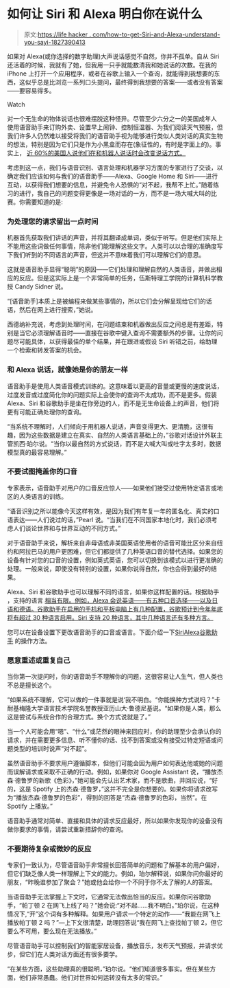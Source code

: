 # 如何让 Siri 和 Alexa 明白你在说什么

> 原文:[https://life hacker . com/how-to-get-Siri-and-Alexa-understand-you-sayi-1827390413](https://lifehacker.com/how-to-get-siri-and-alexa-to-understand-what-youre-sayi-1827390413)

如果对 Alexa(或你选择的数字助理)大声说话感觉不自然，你并不孤单。自从 Siri 还活着的时候，我就有了她，但我用一只手就能数清我和她说话的次数。在我的 iPhone 上打开一个应用程序，或者在谷歌上输入一个查询，就能得到我想要的东西，这似乎总是比浏览一系列口头提问，最终得到我想要的答案——或者没有答案——要容易得多。

Watch

对一个无生命的物体说话也很难摆脱这种怪异。尽管至少六分之一的美国成年人 使用语音助手来订购外卖、设置早上闹钟、控制恒温器、为我们阅读天气预报，但我们许多人仍然难以接受将我们的语音助手视为能够进行类似人类对话的真实生物的想法，特别是因为它们只是作为小黑盒而存在(象征性的，有时是字面上的)。事实上， [近 60%的美国人说他们在和机器人说话时会改变说话方式。](https://www.clearlink.com/blog/survey-google-duplex-technology-is-unethical/)

考虑到这一点，我们与语音识别、语言处理和机器学习方面的专家进行了交谈，以确定我们应该如何与我们的语音助手——Alexa、Google Home 和 Siri——进行互动，以获得我们想要的信息，并避免令人恐惧的“对不起，我帮不上忙。”随着练习的进行，我自己的问题变得更像是一场对话的一方，而不是一场大喊大叫的比赛。你需要知道的是:

### **为处理您的请求留出一点时间**

机器首先获取我们讲话的声音，并将其翻译成单词，类似于听写。但是他们实际上不能用这些词做任何事情，除非他们能理解这些文字。人类可以以合理的准确度写下我们听到的不同语言的声音，但这并不意味着我们可以理解它们的意思。

这就是语音助手显得“聪明”的原因——它们处理和理解自然的人类语音，并做出相应的反应。但是这实际上是一个非常简单的任务，伍斯特理工学院的计算机科学教授 Candy Sidner 说。

“[语音助手]本质上是被编程来做某些事情的，所以它们会分解呈现给它们的话语，然后在网上进行搜索，”她说。

西德纳补充说，考虑到处理时间，在问题结束和机器做出反应之间总是有差距，特别是当它必须理解语音时——直接在谷歌中键入查询不需要额外的步骤。让你的问题尽可能具体，以获得最佳的单个结果，并在跟进或假设 Siri 听错之前，给助理一个检索和转发答案的机会。

### **和 Alexa 说话，就像她是你的朋友一样**

语音助手是使用人类语音模式训练的。这意味着以更高的音量或更慢的速度说话，过度发音或过度简化你的问题实际上会使你的查询不太成功，而不是更多。假装 Alexa、Siri 和谷歌助手是坐在你旁边的人，而不是无生命设备上的声音，他们将更有可能正确处理你的查询。

“当系统不理解时，人们倾向于用机器人说话，声音变得更大、更清脆，这很有趣，因为这些数据是建立在真实、自然的人类语言基础上的，”谷歌对话设计外联主管凯西·珀尔说。“当你以最自然的方式说话，而不是大喊大叫或吐字太多时，数据模型真的最容易理解。”

### 不要试图掩盖你的口音

专家表示，语音助手对用户的口音反应惊人——如果他们接受过使用特定语言或地区的人类语言的训练。

“语音识别之所以能像今天这样有效，是因为我们有年复一年的匿名化、真实的口语表达——人们说过的话，”Pearl 说。“当我们在不同国家本地化时，我们必须考虑人们谈论世界和与世界互动的不同方式。”

对于语音助手来说，解析来自非母语或非美国英语使用者的语音可能比区分来自纽约和阿拉巴马的用户更困难，但它们都提供了几种英语口音的替代选择。如果您的设备有针对您的口音的设置，例如英式英语，您可以切换到该模式以进行更准确的处理。一般来说，即使没有特别的设置，如果你说得自然，你也会得到最好的结果。

Alexa、Siri 和谷歌助手也可以理解不同的语言，如果你这样配置的话。根据助手 ，支持的语言 [相当有限。例如，Alexa 会说英语——有五种口音选择——以及日语和德语。谷歌助手在启用的手机和平板电脑上有几种配置，谷歌预计到今年年底将有超过 30 种语言启用。Siri 支持 20 种语言，其中几种语言还有多种方言。](https://www.globalme.net/blog/language-support-voice-assistants-compared)

您可以在设备设置下更改语音助手的口音或语言。下面介绍一下[Siri](https://support.apple.com/en-us/HT208316)[Alexa](https://www.digitaltrends.com/home/how-to-change-alexas-voice/)[谷歌助手](https://support.google.com/assistant/answer/7394513?hl=en&co=GENIE.Platform=Android) 的操作方法。

### **愿意重述或重复自己**

当你第一次提问时，你的语音助手不理解你的问题，这很容易让人生气，但人类也不总是擅长这个。

“如果系统不理解，它可以做的一件事就是说‘我不明白。“你能换种方式说吗？”卡耐基梅隆大学语言技术学院名誉教授亚历山大·鲁德尼基说。“如果你是人类，那么这是尝试与系统合作的合理方式。换个方式说就是了。”

当一个人可能会用“嗯”、“什么”或茫然的眼神来回应时，你的助理至少会承认你的请求，并在需要更多信息、听不懂你的话、找不到答案或没有接受过特定短语或问题类型的培训时说声“对不起”。

虽然语音助手不要求用户遵循脚本，但他们可能会因为用户如何表达他或她的问题而误解请求或采取不正确的行动。例如，如果你对 Google Assistant 说，“播放杰森·德鲁罗的新歌《色彩》，”她可能会先认出艺术家，而不是歌曲，并回应说，“好的，这是 Spotify 上的杰森·德鲁罗，”这并不完全是你想要的。如果你将请求改写为“播放杰森·德鲁罗的色彩”，得到的回答是“杰森·德鲁罗的色彩，当然”。在 Spotify 上播放。”

语音助手通常对简单、直接和具体的请求反应最好，所以如果你发现你的设备没有做你要求的事情，请尝试重新措辞你的查询。

### **不要期待复杂或微妙的反应**

专家们一致认为，尽管语音助手非常擅长回答简单的问题和了解基本的用户偏好，但它们缺乏像人类一样理解上下文的能力。例如，珀尔解释说，如果你问你最好的朋友，“昨晚谁参加了聚会？”她或他会给你一个不同于你不太了解的人的答案。

当语音助手无法掌握上下文时，它通常无法做出恰当的反应。如果你问谷歌助手，“帕丁顿 2 在网飞上线了吗？”她会说:“对不起……我不明白。”珀尔说，在这种情况下,“开”这个词有多种解释。如果用户请求一个特定的动作——“我能在网飞上播放帕丁顿 2 吗？”—上下文很清楚，助理回答说“我在网飞上查找帕丁顿 2，但它要么不可用，要么现在无法播放。”

尽管语音助手可以控制我们的智能家居设备，播放音乐，发布天气预报，并请求优步，但它们在人类对话方面还有很多要学。

“在某些方面，这些助理真的很聪明，”珀尔说。“他们知道很多事实。但在某些方面，他们非常愚蠢。他们对世界如何运转没有太多的常识。”